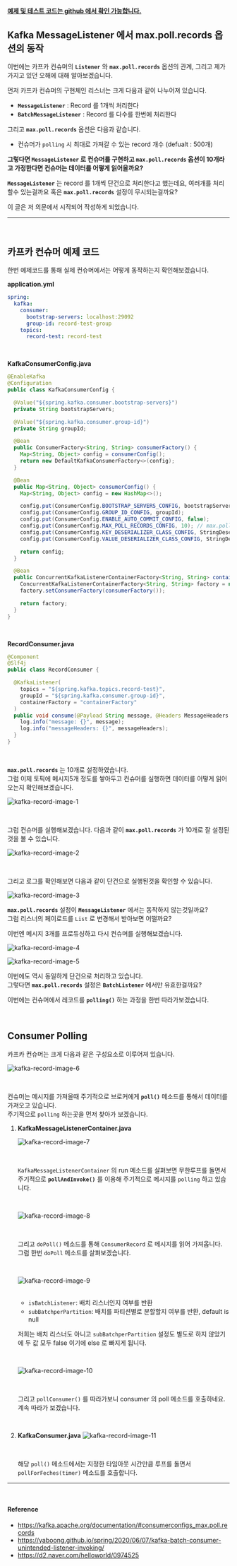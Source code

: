 #### [**예제 및 테스트 코드는 github 에서 확인 가능합니다.**](https://github.com/limwoobin/blog-code-example/tree/master/kafka-record-example)

## __Kafka MessageListener 에서 max.poll.records 옵션의 동작__

이번에는 카프카 컨슈머의 __`Listener`__ 와 __`max.poll.records`__ 옵션의 관계, 그리고 제가 가지고 있던 오해에 대해 알아보겠습니다.

먼저 카프카 컨슈머의 구현체인 리스너는 크게 다음과 같이 나누어져 있습니다.
- __`MessageListener`__ : Record 를 1개씩 처리한다
- __`BatchMessageListener`__ : Record 를 다수를 한번에 처리한다

그리고 __`max.poll.records`__ 옵션은 다음과 같습니다.
- 컨슈머가 `polling` 시 최대로 가져갈 수 있는 record 개수 (defualt : 500개)


__그렇다면 `MessageListener` 로 컨슈머를 구현하고 `max.poll.records` 옵션이 10개라고 가정한다면 컨슈머는 데이터를 어떻게 읽어올까요?__  

__`MessageListener`__ 는 record 를 1개씩 단건으로 처리한다고 했는데요, 여러개를 처리할수 있는걸까요 혹은 __`max.poll.records`__ 설정이 무시되는걸까요?

이 글은 저 의문에서 시작되어 작성하게 되었습니다.

<hr>
<br>

## __카프카 컨슈머 예제 코드__

한번 예제코드를 통해 실제 컨슈머에서는 어떻게 동작하는지 확인해보겠습니다.

__application.yml__
```yml
spring:
  kafka:
    consumer:
      bootstrap-servers: localhost:29092
      group-id: record-test-group
    topics:
      record-test: record-test
```

<br />

__KafkaConsumerConfig.java__
```java
@EnableKafka
@Configuration
public class KafkaConsumerConfig {

  @Value("${spring.kafka.consumer.bootstrap-servers}")
  private String bootstrapServers;

  @Value("${spring.kafka.consumer.group-id}")
  private String groupId;

  @Bean
  public ConsumerFactory<String, String> consumerFactory() {
    Map<String, Object> config = consumerConfig();
    return new DefaultKafkaConsumerFactory<>(config);
  }

  @Bean
  public Map<String, Object> consumerConfig() {
    Map<String, Object> config = new HashMap<>();

    config.put(ConsumerConfig.BOOTSTRAP_SERVERS_CONFIG, bootstrapServers);
    config.put(ConsumerConfig.GROUP_ID_CONFIG, groupId);
    config.put(ConsumerConfig.ENABLE_AUTO_COMMIT_CONFIG, false);
    config.put(ConsumerConfig.MAX_POLL_RECORDS_CONFIG, 10); // max.poll.records 설정
    config.put(ConsumerConfig.KEY_DESERIALIZER_CLASS_CONFIG, StringDeserializer.class);
    config.put(ConsumerConfig.VALUE_DESERIALIZER_CLASS_CONFIG, StringDeserializer.class);

    return config;
  }

  @Bean
  public ConcurrentKafkaListenerContainerFactory<String, String> containerFactory() {
    ConcurrentKafkaListenerContainerFactory<String, String> factory = new ConcurrentKafkaListenerContainerFactory<>();
    factory.setConsumerFactory(consumerFactory());

    return factory;
  }
}
```

<br />

__RecordConsumer.java__
```java
@Component
@Slf4j
public class RecordConsumer {

  @KafkaListener(
    topics = "${spring.kafka.topics.record-test}",
    groupId = "${spring.kafka.consumer.group-id}",
    containerFactory = "containerFactory"
  )
  public void consume(@Payload String message, @Headers MessageHeaders messageHeaders) {
    log.info("message: {}", message);
    log.info("messageHeaders: {}", messageHeaders);
  }
}
```

<br />

__`max.poll.records`__ 는 10개로 설정하였습니다.  
그럼 이제 토픽에 메시지5개 정도를 쌓아두고 컨슈머를 실행하면 데이터를 어떻게 읽어오는지 확인해보겠습니다.

![kafka-record-image-1](https://user-images.githubusercontent.com/28802545/292464366-95a85cd6-6f24-4aa9-ac97-8354de90dbbb.png)

<br />

그럼 컨슈머를 실행해보겠습니다. 다음과 같이 __`max.poll.records`__ 가 10개로 잘 설정된것을 볼 수 있습니다.

![kafka-record-image-2](https://user-images.githubusercontent.com/28802545/292465176-19187cec-8c20-461a-8ed4-417695f7629e.png)

<br />

그리고 로그를 확인해보면 다음과 같이 단건으로 실행된것을 확인할 수 있습니다. 

![kafka-record-image-3](https://user-images.githubusercontent.com/28802545/292465202-da4b13fb-0466-4443-9dd6-6c9e0efd2223.png)

__`max.poll.records`__ 설정이 __`MessageListener`__ 에서는 동작하지 않는것일까요?  
그럼 리스너의 페이로드를 `List` 로 변경해서 받아보면 어떨까요?

이번엔 메시지 3개를 프로듀싱하고 다시 컨슈머를 실행해보겠습니다.

![kafka-record-image-4](https://user-images.githubusercontent.com/28802545/292467652-031d5859-8392-454e-9f61-3b941e0750a2.png)

![kafka-record-image-5](https://user-images.githubusercontent.com/28802545/292467676-b59fb30e-a250-4e84-a8ff-3cd1e634ef4c.png)

이번에도 역시 동일하게 단건으로 처리하고 있습니다.  
그렇다면 __`max.poll.records`__ 설정은 __`BatchListener`__ 에서만 유효한걸까요?  

이번에는 컨슈머에서 레코드를 __`polling()`__ 하는 과정을 한번 따라가보겠습니다.

<br />

## __Consumer Polling__

카프카 컨슈머는 크게 다음과 같은 구성요소로 이루어져 있습니다.

![kafka-record-image-6](https://user-images.githubusercontent.com/28802545/292726676-be3059ad-4d4e-48bb-a4d4-8f67888a2985.png)

<br />

컨슈머는 메시지를 가져올때 주기적으로 브로커에게 __`poll()`__ 메소드를 통해서 데이터를 가져오고 있습니다.  
주기적으로 `polling` 하는곳을 먼저 찾아가 보겠습니다.  

1. __KafkaMessageListenerContainer.java__

    ![kafka-record-image-7](https://user-images.githubusercontent.com/28802545/292733327-134f61c8-e35c-487b-9db1-df0a6fd88445.png)

    <br />

    `KafkaMessageListenerContainer` 의 run 메소드를 살펴보면 무한루프를 돌면서 주기적으로 __`pollAndInvoke()`__ 를 이용해 주기적으로 메시지를 `polling` 하고 있습니다.

    <br />

    ![kafka-record-image-8](https://user-images.githubusercontent.com/28802545/292733486-72fa6b48-bfa6-4e59-b424-f2d9a83721b2.png)

    <br />

    그리고 `doPoll()` 메소드를 통해 `ConsumerRecord` 로 메시지를 읽어 가져옵니다.  
    그럼 한번 `doPoll` 메소드를 살펴보겠습니다.

    <br />

    ![kafka-record-image-9](https://user-images.githubusercontent.com/28802545/292735186-f99e7fc2-ae69-4ecb-a95f-a34e96ce7458.png)

    <br />

    - `isBatchListener`: 배치 리스너인지 여부를 반환
    - `subBatchperPartition`: 배치를 파티션별로 분할할지 여부를 반환, default is null

    저희는 배치 리스너도 아니고 `subBatchperPartition` 설정도 별도로 하지 않았기에 두 값 모두 false 이기에 else 로 빠지게 됩니다.

    <br />

    ![kafka-record-image-10](https://user-images.githubusercontent.com/28802545/292735646-23a9835b-a85c-4daf-affb-83582849ca75.png)

    <br />

    그리고 `pollConsumer()` 를 따라가보니 consumer 의 poll 메소드를 호출하네요. 계속 따라가 보겠습니다.

<br />

2. __KafkaConsumer.java__
    ![kafka-record-image-11](https://user-images.githubusercontent.com/28802545/292736244-34306cb1-5d7a-4f08-9441-a646137bfe2d.png)

    <br />

    해당 `poll()` 메소드에서는 지정한 타임아웃 시간만큼 루프를 돌면서 `pollForFeches(timer)` 메소드를 호출합니다.

    

<!-- 여기서 `Fetcher` , `ConsumerNetworkClient` 해당 클래스는 파티션의 데이터를 컨슈머 클라이언트로 가져오는 역할을 하고 있습니다.

저희는 __`Fetcher`__ , __`ConsumerNetworkClient`__ 클래스들을 살펴보아야 합니다. -->


<!-- KafkaMessageListenerContainer run -> pollAndInvoke

0. KafkaMessageListenerContainer 
1. KafkaConsumer.java -> poll method / 1158 line
2. Fetcher -> sendfetches method
3. KafkaConsumer 으ㅣ Fetch 데이터에 레코드 존재함 -->

<hr />
<br />

#### __Reference__

- https://kafka.apache.org/documentation/#consumerconfigs_max.poll.records
- https://yaboong.github.io/spring/2020/06/07/kafka-batch-consumer-unintended-listener-invoking/
- https://d2.naver.com/helloworld/0974525